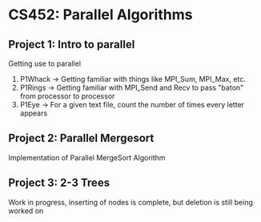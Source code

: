 # CS452: Parallel Algorithms

## Project 1: Intro to parallel

Getting use to parallel

1. P1Whack -> Getting familiar with things like MPI_Sum, MPI_Max, etc.
2. P1Rings -> Getting familiar with MPI_Send and Recv to pass "baton" from processor to processor
3. P1Eye -> For a given text file, count the number of times every letter appears

## Project 2: Parallel Mergesort

Implementation of Parallel MergeSort Algorithm

## Project 3: 2-3 Trees

Work in progress, inserting of nodes is complete, but deletion is still being worked on
